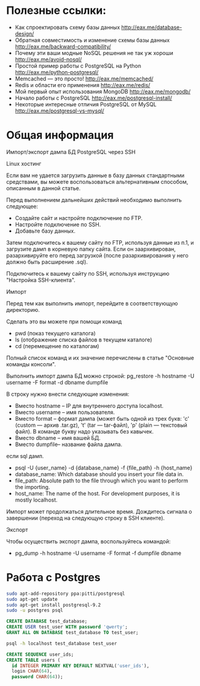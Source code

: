 # Полезные ссылки:

* Как спроектировать схему базы данных http://eax.me/database-design/
* Обратная совместимость и изменение схемы базы данных http://eax.me/backward-compatibility/
* Почему эти ваши модные NoSQL решения не так уж хороши http://eax.me/avoid-nosql/
* Простой пример работы с PostgreSQL на Python http://eax.me/python-postgresql/
* Мemcached — это просто! http://eax.me/memcached/
* Redis и области его применения http://eax.me/redis/
* Мой первый опыт использования MongoDB http://eax.me/mongodb/
* Начало работы с PostgreSQL http://eax.me/postgresql-install/
* Некоторые интересные отличия PostgreSQL от MySQL http://eax.me/postgresql-vs-mysql/

# Общая информация

Импорт/экспорт дампа БД PostgreSQL через SSH

Linux хостинг 

Если вам не удается загрузить данные в базу данных стандартными средствами, вы можете воспользоваться альтернативным способом, описанным в данной статье.

Перед выполнением дальнейших действий необходимо выполнить следующее:

* Создайте сайт и настройте подключение по FTP.
* Настройте подключение по SSH.
* Добавьте базу данных.

Затем подключитесь к вашему сайту по FTP, используя данные из п.1, и загрузите дамп в корневую папку сайта. Если он заархивирован, разархивируйте его перед загрузкой (после разархивирования у него должно быть расширение .sql).

Подключитесь к вашему сайту по SSH, используя инструкцию "Настройка SSH-клиента".

Импорт

Перед тем как выполнить импорт, перейдите в соответствующую директорию.

Сделать это вы можете при помощи команд

* pwd (показ текущего каталога)
* ls (отображение списка файлов в текущем каталоге)
* cd (перемещение по каталогам)

Полный список команд и их значение перечислены в статье "Основные команды консоли".

Выполнить импорт дампа БД можно строкой:
pg_restore -h hostname -U username -F format -d dbname dumpfile

В строку нужно внести следующие изменения:
* Вместо hostname – IP для внутреннего доступа localhost.
* Вместо username – имя пользователя.
* Вместо format – формат дампа (может быть одной из трех букв: 'с' (custom — архив .tar.gz), 't' (tar — tar-файл), 'p' (plain — текстовый файл). В команде букву надо указывать без кавычек.
* Вместо dbname – имя вашей БД.
* Вместо dumpfile– название файла дампа.

если sql дамп.

* psql -U {user_name} -d {database_name} -f {file_path} -h {host_name}
* database_name: Which database should you insert your file data in.
* file_path: Absolute path to the file through which you want to perform the importing.
* host_name: The name of the host. For development purposes, it is mostly localhost.


Импорт может продолжаться длительное время. Дождитесь сигнала о завершении (переход на следующую строку в SSH клиенте).

Экспорт

Чтобы осуществить экспорт дампа, воспользуйтесь командой:
* pg_dump -h hostname -U username -F format -f dumpfile dbname


# Работа с Postgres

```bash
sudo apt-add-repository ppa:pitti/postgresql
sudo apt-get update
sudo apt-get install postgresql-9.2
sudo -u postgres psql
```

```sql
CREATE DATABASE test_database;
CREATE USER test_user WITH password 'qwerty';
GRANT ALL ON DATABASE test_database TO test_user;
```

```bash
psql -h localhost test_database test_user
```

```sql
CREATE SEQUENCE user_ids;
CREATE TABLE users (
  id INTEGER PRIMARY KEY DEFAULT NEXTVAL('user_ids'),
  login CHAR(64),
  password CHAR(64));
```
